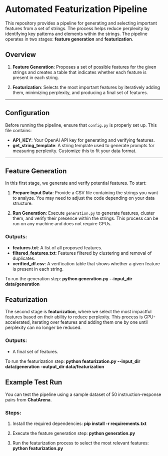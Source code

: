 # Automated Featurization Pipeline

This repository provides a pipeline for generating and selecting important features from a set of strings. The process helps reduce perplexity by identifying key patterns and elements within the strings. The pipeline operates in two stages: **feature generation** and **featurization**.

## Overview

1. **Feature Generation**: Proposes a set of possible features for the given strings and creates a table that indicates whether each feature is present in each string.
   
2. **Featurization**: Selects the most important features by iteratively adding them, minimizing perplexity, and producing a final set of features.

---

## Configuration

Before running the pipeline, ensure that `config.py` is properly set up. This file contains:

- **API_KEY**: Your OpenAI API key for generating and verifying features.
- **get_string_template**: A string template used to generate prompts for measuring perplexity. Customize this to fit your data format.

---

## Feature Generation

In this first stage, we generate and verify potential features. To start:

1. **Prepare Input Data**: Provide a CSV file containing the strings you want to analyze. You may need to adjust the code depending on your data structure.
  
2. **Run Generation**: Execute `generation.py` to generate features, cluster them, and verify their presence within the strings. This process can be run on any machine and does not require GPUs.

### Outputs:
- **features.txt**: A list of all proposed features.
- **filtered_features.txt**: Features filtered by clustering and removal of duplicates.
- **verified_df.csv**: A verification table that shows whether a given feature is present in each string.

To run the generation step:
    **python generation.py --input_dir data/generation**

## Featurization

The second stage is **featurization**, where we select the most impactful features based on their ability to reduce perplexity. This process is GPU-accelerated, iterating over features and adding them one by one until perplexity can no longer be reduced.

### Outputs:
- A final set of features.

To run the featurization step:
    **python featurization.py --input_dir data/generation -output_dir data/featurization**


## Example Test Run

You can test the pipeline using a sample dataset of 50 instruction-response pairs from **ChatArena**.

### Steps:

1. Install the required dependencies:
   **pip install -r requirements.txt**

2. Execute the feature generation step:
   **python generation.py**

3. Run the featurization process to select the most relevant features:
   **python featurization.py**
